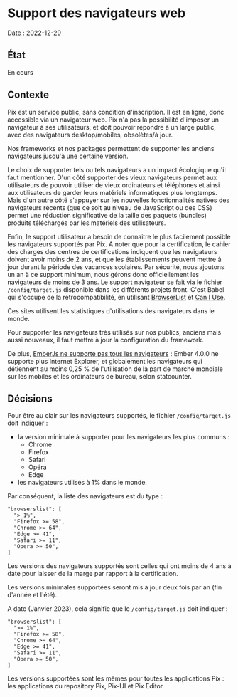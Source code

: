 # Support des navigateurs web

Date : 2022-12-29

## État

En cours

## Contexte

Pix est un service public, sans condition d'inscription. Il est en ligne, donc accessible via un navigateur web. Pix n'a pas la possibilité d'imposer un navigateur à ses utilisateurs, et doit pouvoir répondre à un large public, avec des navigateurs desktop/mobiles, obsolètes/à jour.

Nos frameworks et nos packages permettent de supporter les anciens navigateurs jusqu'à une certaine version.

Le choix de supporter tels ou tels navigateurs a un impact écologique qu'il faut mentionner. D'un côté supporter des vieux navigateurs permet aux utilisateurs de pouvoir utiliser de vieux ordinateurs et téléphones et ainsi aux utilisateurs de garder leurs matériels informatiques plus longtemps. Mais d'un autre côté s'appuyer sur les nouvelles fonctionnalités natives des navigateurs récents (que ce soit au niveau de JavaScript ou des CSS) permet une réduction significative de la taille des paquets (bundles) produits téléchargés par les matériels des utilisateurs.

Enfin, le support utilisateur a besoin de connaitre le plus facilement possible les navigateurs supportés par Pix.
A noter que pour la certification, le cahier des charges des centres de certifications indiquent que les navigateurs doivent avoir moins de 2 ans, et que les établissements peuvent mettre à jour durant la période des vacances scolaires. Par sécurité, nous ajoutons un an à ce support minimum, nous gérons donc officiellement les navigateurs de moins de 3 ans.
Le support navigateur se fait via le fichier `/config/target.js` disponible dans les différents projets front. C'est Babel qui s'occupe de la rétrocompatibilité, en utilisant [BrowserList](https://github.com/browserslist/browserslist) et [Can I Use](https://caniuse.com/).

Ces sites utilisent les statistiques d'utilisations des navigateurs dans le monde.

Pour supporter les navigateurs très utilisés sur nos publics, anciens mais aussi nouveaux, il faut  mettre à jour la configuration du framework. 

De plus, [EmberJs ne supporte pas tous les navigateurs](https://emberjs.com/browser-support/) : Ember 4.0.0 ne supporte plus Internet Explorer, et globalement les navigateurs qui détiennent au moins 0,25 % de l'utilisation de la part de marché mondiale sur les mobiles et les ordinateurs de bureau, selon statcounter. 


## Décisions

Pour être au clair sur les navigateurs supportés, le fichier `/config/target.js`  doit indiquer :
- la version minimale à supporter pour les navigateurs les plus communs :
  - Chrome
  - Firefox
  - Safari
  - Opéra
  - Edge
- les navigateurs utilisés à 1% dans le monde.

Par conséquent, la liste des navigateurs est du type :
```
"browserslist": [
  "> 1%",
  "Firefox >= 58",
  "Chrome >= 64",
  "Edge >= 41",
  "Safari >= 11",
  "Opera >= 50",
]
```

Les versions des navigateurs supportés sont celles qui ont moins de 4 ans à date pour laisser de la marge par rapport à la certification. 

Les versions minimales supportées seront mis à jour deux fois par an (fin d'année et l'été).

A date (Janvier 2023), cela signifie que le  `/config/target.js`  doit indiquer :
```
"browserslist": [
  ">= 1%",
  "Firefox >= 58",
  "Chrome >= 64",
  "Edge >= 41",
  "Safari >= 11",
  "Opera >= 50",
]
```
Les versions supportées sont les mêmes pour toutes les applications Pix : les applications du repository Pix, Pix-UI et Pix Editor.
